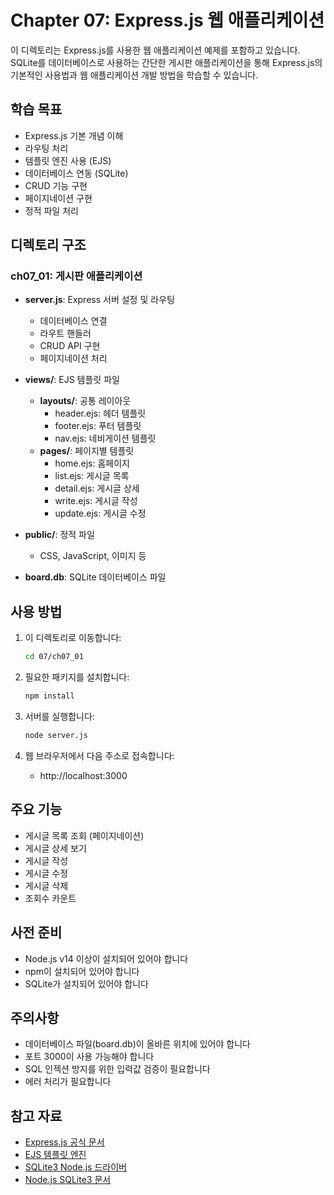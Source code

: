 # Chapter 07: Express.js 웹 애플리케이션

이 디렉토리는 Express.js를 사용한 웹 애플리케이션 예제를 포함하고 있습니다. SQLite를 데이터베이스로 사용하는 간단한 게시판 애플리케이션을 통해 Express.js의 기본적인 사용법과 웹 애플리케이션 개발 방법을 학습할 수 있습니다.

## 학습 목표

- Express.js 기본 개념 이해
- 라우팅 처리
- 템플릿 엔진 사용 (EJS)
- 데이터베이스 연동 (SQLite)
- CRUD 기능 구현
- 페이지네이션 구현
- 정적 파일 처리

## 디렉토리 구조

### ch07_01: 게시판 애플리케이션

- **server.js**: Express 서버 설정 및 라우팅

  - 데이터베이스 연결
  - 라우트 핸들러
  - CRUD API 구현
  - 페이지네이션 처리

- **views/**: EJS 템플릿 파일

  - **layouts/**: 공통 레이아웃
    - header.ejs: 헤더 템플릿
    - footer.ejs: 푸터 템플릿
    - nav.ejs: 네비게이션 템플릿
  - **pages/**: 페이지별 템플릿
    - home.ejs: 홈페이지
    - list.ejs: 게시글 목록
    - detail.ejs: 게시글 상세
    - write.ejs: 게시글 작성
    - update.ejs: 게시글 수정

- **public/**: 정적 파일

  - CSS, JavaScript, 이미지 등

- **board.db**: SQLite 데이터베이스 파일

## 사용 방법

1. 이 디렉토리로 이동합니다:

   ```bash
   cd 07/ch07_01
   ```

2. 필요한 패키지를 설치합니다:

   ```bash
   npm install
   ```

3. 서버를 실행합니다:

   ```bash
   node server.js
   ```

4. 웹 브라우저에서 다음 주소로 접속합니다:
   - http://localhost:3000

## 주요 기능

- 게시글 목록 조회 (페이지네이션)
- 게시글 상세 보기
- 게시글 작성
- 게시글 수정
- 게시글 삭제
- 조회수 카운트

## 사전 준비

- Node.js v14 이상이 설치되어 있어야 합니다
- npm이 설치되어 있어야 합니다
- SQLite가 설치되어 있어야 합니다

## 주의사항

- 데이터베이스 파일(board.db)이 올바른 위치에 있어야 합니다
- 포트 3000이 사용 가능해야 합니다
- SQL 인젝션 방지를 위한 입력값 검증이 필요합니다
- 에러 처리가 필요합니다

## 참고 자료

- [Express.js 공식 문서](https://expressjs.com/)
- [EJS 템플릿 엔진](https://ejs.co/)
- [SQLite3 Node.js 드라이버](https://github.com/mapbox/node-sqlite3)
- [Node.js SQLite3 문서](https://www.sqlitetutorial.net/sqlite-nodejs/)
